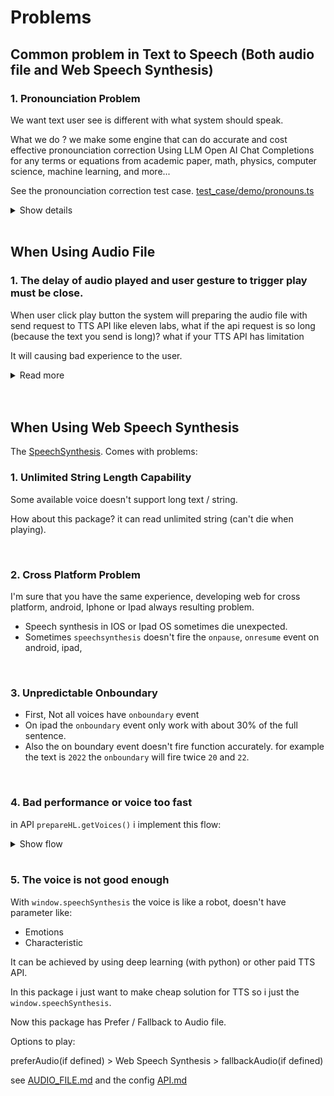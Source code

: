 # Problems

## Common problem in Text to Speech (Both audio file and Web Speech Synthesis)

### 1. Pronounciation Problem

We want text user see is different with what system should speak. 

What we do ? we make some engine that can do accurate and cost effective pronounciation correction Using LLM Open AI Chat Completions for any terms or equations from academic paper, math, physics, computer science, machine learning, and more...

See the pronounciation correction test case. [test_case/demo/pronouns.ts](test_case/demo/pronouns.ts)

<details>
  <summary>Show details</summary>
  <br/>

  **Auto Pronounciation Correction**

  This package needs chat gpt api to do that. [see how to use integrate this package with open ai api](MAKE_BACKEND.md)

  <br/>

  **Manual Pronounciation Correction**

  in english abbreviation like `FOMO`, `ETA`, etc.

  in indonesian

  `dgn` = `dengan`

  `yg` = `yang`

  This package also have built-in abbreviation function, or you can write your own rules.

  ```
  input:string -> abbreviation function -> output:string.
  ```
</details>

<br/>

## When Using Audio File

### 1. The delay of audio played and user gesture to trigger play must be close.

When user click play button the system will preparing the audio file with send request to TTS API like eleven labs, what if the api request is so long (because the text you send is long)? what if your TTS API has limitation

It will causing bad experience to the user.

<details>
  <summary>Read more</summary>

It will causing bad experience to the user. even in device like ipad and iphon they have rules that the delay between user interaction and the audio played must not exceed 4seconds or it will be fail.

They will give error like this

```
Unhandled Promise Rejection: NotAllowedError: The request is not allowed by the user agent or the platform in the current context, possibly because the user denied permission.
```

So what the solution for this?

I set this package to make batch request for API call.

**How it work?**

Let says you have 10000 character long of text, and let says your tts api service will be done making the audio file in 60 seconds. (so your user will waiting to play 60 second after they want ? it so bad)

So, My package will chunk it into close to the 200 character each.

10000/200 = 50 request.

60/10000\*200 = 1.2 seconds

my package will send the first chunk, and the tts api will give the audio file in just 1,2 then the audio is played.

So the delay between user click button play and the tts start to play will be just 1,2 seconds. what about other chunks. i manage to send other chunk in the background while tts is played. and enchance efficiency of character used in tts api. you pay the tts api service based on the character right?.

lets say we have

```
chunk0 <- user still playing this
chunk1
chunk2 <- my package will try to prepare until this
chunk3
...
chunk49
```

This method will, solve other problem like maximal character that your tts api can handle. for example on elvenlabs they only can do [5000](https://help.elevenlabs.io/hc/en-us/articles/13298164480913-What-s-the-maximum-amount-of-characters-and-text-I-can-generate) character for audio generation.

</details>

<br/>
<br/>

## When Using Web Speech Synthesis

The [SpeechSynthesis](https://developer.mozilla.org/en-US/docs/Web/API/SpeechSynthesis). Comes with problems:

### 1. Unlimited String Length Capability

Some available voice doesn't support long text / string.

How about this package? it can read unlimited string (can't die when playing).

<!-- But when marking the word (more than `2400 sentences, 45700 words, 260500 character`) it getting slow when react ui render (lag). after rendered it will normal again and can play tts. -->

<br/>

### 2. Cross Platform Problem

I'm sure that you have the same experience, developing web for cross platform, android, Iphone or Ipad always resulting problem.

- Speech synthesis in IOS or Ipad OS sometimes die unexpected.
- Sometimes `speechsynthesis` doesn't fire the `onpause`, `onresume` event on android, ipad,

<br/>

### 3. Unpredictable Onboundary

- First, Not all voices have `onboundary` event
- On ipad the `onboundary` event only work with about 30% of the full sentence.
- Also the on boundary event doesn't fire function accurately. for example the text is `2022` the `onboundary` will fire twice `20` and `22`.

<br/>

### 4. Bad performance or voice too fast

in API `prepareHL.getVoices()` i implement this flow:

<details>
  <summary>Show flow</summary>
  <br/>

![React Speech Highlight](./img/prepareHL.png)

</details>

<br/>

### 5. The voice is not good enough

With `window.speechSynthesis` the voice is like a robot, doesn't have parameter like:

- Emotions
- Characteristic

It can be achieved by using deep learning (with python) or other paid TTS API.

In this package i just want to make cheap solution for TTS so i just the `window.speechSynthesis`.

Now this package has Prefer / Fallback to Audio file.

Options to play:

preferAudio(if defined) > Web Speech Synthesis > fallbackAudio(if defined)

see [AUDIO_FILE.md](AUDIO_FILE.md) and the config [API.md](API.md#2a-config)
